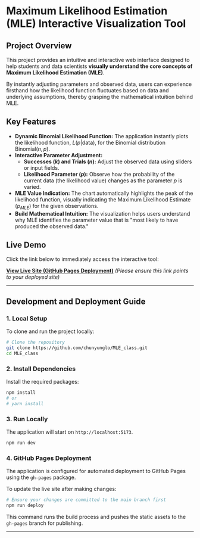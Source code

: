 # Maximum Likelihood Estimation (MLE) Interactive Visualization Tool

## Project Overview

This project provides an intuitive and interactive web interface designed to help students and data scientists **visually understand the core concepts of Maximum Likelihood Estimation (MLE)**.

By instantly adjusting parameters and observed data, users can experience firsthand how the likelihood function fluctuates based on data and underlying assumptions, thereby grasping the mathematical intuition behind MLE.

## Key Features

  * **Dynamic Binomial Likelihood Function:**
    The application instantly plots the likelihood function, $L(p|\text{data})$, for the Binomial distribution $\text{Binomial}(n, p)$.
  * **Interactive Parameter Adjustment:**
      * **Successes ($k$) and Trials ($n$):** Adjust the observed data using sliders or input fields.
      * **Likelihood Parameter ($p$):** Observe how the probability of the current data (the likelihood value) changes as the parameter $p$ is varied.
  * **MLE Value Indication:**
    The chart automatically highlights the peak of the likelihood function, visually indicating the Maximum Likelihood Estimate ($p_{MLE}$) for the given observations.
  * **Build Mathematical Intuition:** The visualization helps users understand why MLE identifies the parameter value that is "most likely to have produced the observed data."

## Live Demo

Click the link below to immediately access the interactive tool:

**[View Live Site (GitHub Pages Deployment)](https://chunyunglo.github.io/MLE_class/)**
*(Please ensure this link points to your deployed site)*

-----

## Development and Deployment Guide

### 1\. Local Setup

To clone and run the project locally:

```bash
# Clone the repository
git clone https://github.com/chunyunglo/MLE_class.git
cd MLE_class
```

### 2\. Install Dependencies

Install the required packages:

```bash
npm install
# or
# yarn install
```

### 3\. Run Locally

The application will start on `http://localhost:5173`.

```bash
npm run dev
```

### 4\. GitHub Pages Deployment

The application is configured for automated deployment to GitHub Pages using the `gh-pages` package.

To update the live site after making changes:

```bash
# Ensure your changes are committed to the main branch first
npm run deploy 
```

This command runs the build process and pushes the static assets to the `gh-pages` branch for publishing.

-----
